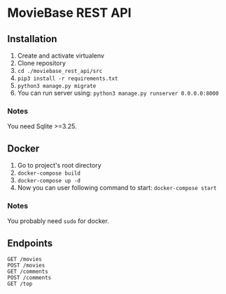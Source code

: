 # MovieBase REST API

## Installation

1. Create and activate virtualenv
2. Clone repository
3. ```cd ./moviebase_rest_api/src```
4. ```pip3 install -r requirements.txt```
5. ```python3 manage.py migrate```
6. You can run server using:
```python3 manage.py runserver 0.0.0.0:8000```

### Notes
You need Sqlite >=3.25.

## Docker

1. Go to project's root directory
2. ```docker-compose build```
3. ```docker-compose up -d```
4. Now you can user following command to start:
```docker-compose start```

### Notes
You probably need ```sudo``` for docker.

## Endpoints
```
GET /movies
POST /movies
GET /comments
POST /comments
GET /top
```
